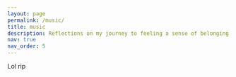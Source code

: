 ```yaml
---
layout: page
permalink: /music/
title: music
description: Reflections on my journey to feeling a sense of belonging as a musician. 
nav: true
nav_order: 5
---
```


Lol rip 